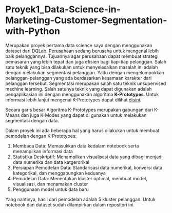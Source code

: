 # Proyek1_Data-Science-in-Marketing-Customer-Segmentation-with-Python

Merupakan proyek pertama data science saya dengan menggunakan dataset dari DQLab. Perusahaan sedang berusaha untuk mengenal lebih baik pelanggannya. Tujuannya agar perusahaan dapat membuat strategi pemasaran yang lebih tepat dan juga efisien bagi tiap-tiap pelanggan. Salah satu teknik yang bisa dilakukan untuk menyelesaikan masalah ini adalah dengan melakukan segmentasi pelanggan. Yaitu dengan mengelompokkan pelanggan-pelanggan yang ada berdasarkan kesamaan karakter dari pelanggan tersebut. Segmentasi merupakan salah satu teknik unsupervised machine learning. Salah satunya teknik yang dapat digunakan adalah pengaplikasian ini dengan menggunakan algoritma **K-Prototypes**. Untuk informasi lebih lanjut mengenai K-Prototypes dapat dilihat [disini](https://kprototypes.readthedocs.io/_/downloads/en/latest/pdf/). 

Secara garis besar Algoritma K-Prototypes merupakan gabungan dari K-Means dan juga K-Modes yang dapat di gunakan untuk melakukan segmentasi dengan data.

Dalam proyek ini ada beberapa hal yang harus dilakukan untuk membuat pemodelan dengan K-Prototypes:
1. Membaca Data: Memasukkan data kedalam notebook serta menampilkan informasi data
2. Statistika Deskriptif: Menampilkan visualisasi data yang dibagi menjadi data numerika dan data katgerorikal
3. Persiapan Pemodelan Data: Standarisasi data numerikal, konversi data kategorikal, dan menggabungkan keduanya
4. Pemodelan Data: Menentukan kluster optimal, membuat model, visualisasi, dan menamakan cluster
5. Penggunaan model untuk data baru 


Yang nantinya, hasil dari pemodelan adalah 5 kluster pelanggan. 
Untuk notebook dan dataset sudah dilampirkan dalam repositori ini.
